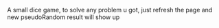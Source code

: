 A small dice game, to solve any problem u got, just refresh the page and new pseudoRandom result will show up
